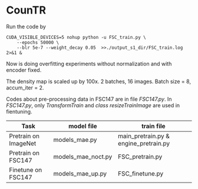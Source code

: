 # CounTR

Run the code by

```
CUDA_VISIBLE_DEVICES=5 nohup python -u FSC_train.py \
    --epochs 50000 \
    --blr 5e-7 --weight_decay 0.05  >>./output_s1_dir/FSC_train.log 2>&1 &
```

Now is doing overfitting experiments without normalization and with encoder fixed.

The density map is scaled up by 100x.
2 batches, 16 images.
Batch size = 8, accum_iter = 2.


Codes about pre-processing data in FSC147 are in file *FSC147.py*. In *FSC147.py*, only *TransformTrain* and *class resizeTrainImage* are used in fientuning.

|  Task   | model file | train file |
|  ----  | ----  | ----  |
| Pretrain on ImageNet | models_mae.py | main_pretrain.py & engine_pretrain.py |
| Pretrain on FSC147 | models_mae_noct.py | FSC_pretrain.py |
| Finetune on FSC147 | models_mae_up.py | FSC_finetune.py |
